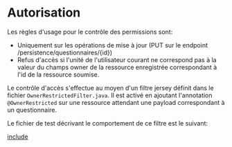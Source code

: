 # Autorisation

Les règles d'usage pour le contrôle des permissions sont:

 - Uniquement sur les opérations de mise à jour (PUT sur le endpoint /persistence/questionnaires/{id})
 - Refus d'accès si l'unité de l'utilisateur courant ne correspond pas à la valeur du champs owner de la ressource enregistrée correspondant à l'id de la ressource soumise.
 
Le contrôle d'accès s'effectue au moyen d'un filtre jersey définit dans le fichier ```OwnerRestrictedFilter.java```. 
Il est activé en ajoutant l'annotation ```@OwnerRestricted``` sur une ressource attendant une payload correspondant à un questionnaire.

Le fichier de test décrivant le comportement de ce filtre est le suivant:

[include](../../../src/test/java/fr/insee/pogues/jersey/TestOwnerRestrictedFilter.java)